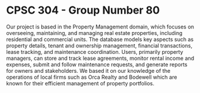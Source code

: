 # CPSC 304 - Group Number 80

Our project is based in the Property Management domain, which focuses on overseeing, maintaining, and managing real estate properties, including residential and commercial units. The database models key aspects such as property details, tenant and ownership management, financial transactions, lease tracking, and maintenance coordination. Users, primarily property managers, can store and track lease agreements, monitor rental income and expenses, submit and follow maintenance requests, and generate reports for owners and stakeholders. We based it on our knowledge of the operations of local firms such as Orca Realty and Bodewell which are known for their efficient management of property portfolios.
